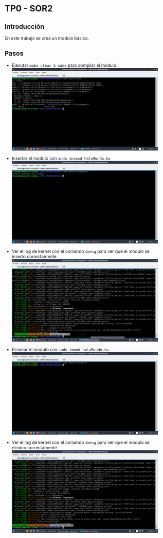 # TP0 - SOR2

## Introducción
En este trabajo se crea un modulo básico.

## Pasos 
* Ejecutar ```make clean & make``` para compilar el modulo
![](imagenes/1.png)

* Insertar el modulo con ```sudo insmod holaMundo.ko```
![](imagenes/2.png)

* Ver el log de kernel con el comando ```dmesg``` para ver que el modulo se inserto correctamente.
![](imagenes/3.png)

* Eliminar el modulo con ```sudo rmmod holaMundo.ko```
![](imagenes/4.png)

* Ver el log de kernel con el comando ```dmesg``` para ver que el modulo se elimino correctamente.
![](imagenes/5.png)